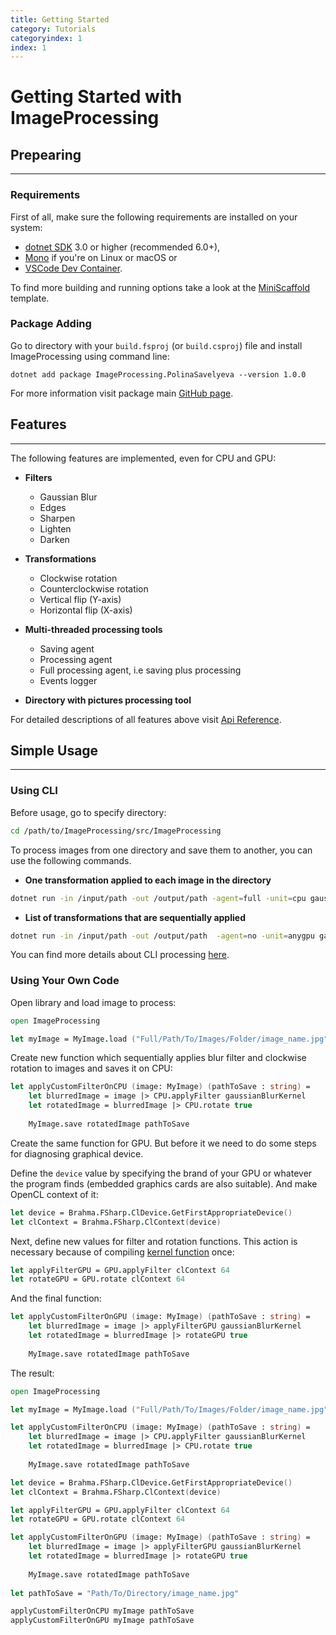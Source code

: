 ```yaml
---
title: Getting Started
category: Tutorials
categoryindex: 1
index: 1
---
```


# Getting Started with ImageProcessing


## Prepearing

---

### Requirements

First of all, make sure the following requirements are installed on your system:

* [dotnet SDK](https://www.microsoft.com/net/download/core) 3.0 or higher (recommended 6.0+),
* [Mono](http://www.mono-project.com/) if you're on Linux or macOS or
* [VSCode Dev Container](https://code.visualstudio.com/docs/remote/containers).

To find more building and running options take a look at the [MiniScaffold](https://github.com/TheAngryByrd/MiniScaffold) template.

### Package Adding

Go to directory with your ``build.fsproj`` (or ``build.csproj``) file and install ImageProcessing using command line:

```shell
dotnet add package ImageProcessing.PolinaSavelyeva --version 1.0.0
```

For more information visit package main [GitHub page](https://github.com/PolinaSavelyeva/ImageProcessing/pkgs/nuget/ImageProcessing).

## Features

---

The following features are implemented, even for CPU and GPU:

* **Filters**
    * Gaussian Blur
    * Edges
    * Sharpen
    * Lighten
    * Darken


* **Transformations**
    * Clockwise rotation
    * Counterclockwise rotation
    * Vertical flip (Y-axis)
    * Horizontal flip (X-axis)


* **Multi-threaded processing tools**
    * Saving agent
    * Processing agent
    * Full processing agent, i.e saving plus processing
    * Events logger


* **Directory with pictures processing tool**

For detailed descriptions of all features above visit [Api Reference](https://polinasavelyeva.github.io/ImageProcessing/reference/index.html).

## Simple Usage

---

### Using CLI

Before usage, go to specify directory:

```sh
cd /path/to/ImageProcessing/src/ImageProcessing
```
To process images from one directory and save them to another, you can use the following commands.

* **Оne transformation applied to each image in the directory**

```sh
dotnet run -in /input/path -out /output/path -agent=full -unit=cpu gauss
```

* **List of transformations that are sequentially applied**

```sh
dotnet run -in /input/path -out /output/path  -agent=no -unit=anygpu gauss sharpen
```

You can find more details about CLI processing [here](https://polinasavelyeva.github.io/ImageProcessing/How_Tos/Using_A_CLI.html).

### Using Your Own Code

Open library and load image to process:

```fsharp
open ImageProcessing

let myImage = MyImage.load ("Full/Path/To/Images/Folder/image_name.jpg")
```

Create new function which sequentially applies blur filter and clockwise rotation to images and saves it on CPU:

```fsharp
let applyCustomFilterOnCPU (image: MyImage) (pathToSave : string) = 
    let blurredImage = image |> CPU.applyFilter gaussianBlurKernel
    let rotatedImage = blurredImage |> CPU.rotate true
    
    MyImage.save rotatedImage pathToSave
```

Create the same function for GPU. But before it we need to do some steps for diagnosing graphical device.

Define the ``device`` value by specifying the brand of your GPU or whatever the program finds (embedded graphics cards are also suitable). And make OpenCL context of it:

```fsharp
let device = Brahma.FSharp.ClDevice.GetFirstAppropriateDevice()
let clContext = Brahma.FSharp.ClContext(device)
```

Next, define new values for filter and rotation functions. This action is necessary because of compiling [kernel function](https://polinasavelyeva.github.io/ImageProcessing/How_Tos/Making_A_Code.html#GPU-processing-kernels) once:

```fsharp
let applyFilterGPU = GPU.applyFilter clContext 64
let rotateGPU = GPU.rotate clContext 64
```

And the final function:

```fsharp
let applyCustomFilterOnGPU (image: MyImage) (pathToSave : string) = 
    let blurredImage = image |> applyFilterGPU gaussianBlurKernel
    let rotatedImage = blurredImage |> rotateGPU true
    
    MyImage.save rotatedImage pathToSave
```

The result:

```fsharp
open ImageProcessing

let myImage = MyImage.load ("Full/Path/To/Images/Folder/image_name.jpg")

let applyCustomFilterOnCPU (image: MyImage) (pathToSave : string) = 
    let blurredImage = image |> CPU.applyFilter gaussianBlurKernel
    let rotatedImage = blurredImage |> CPU.rotate true
    
    MyImage.save rotatedImage pathToSave

let device = Brahma.FSharp.ClDevice.GetFirstAppropriateDevice()
let clContext = Brahma.FSharp.ClContext(device)

let applyFilterGPU = GPU.applyFilter clContext 64
let rotateGPU = GPU.rotate clContext 64

let applyCustomFilterOnGPU (image: MyImage) (pathToSave : string) = 
    let blurredImage = image |> applyFilterGPU gaussianBlurKernel
    let rotatedImage = blurredImage |> rotateGPU true
    
    MyImage.save rotatedImage pathToSave
 
let pathToSave = "Path/To/Directory/image_name.jpg"

applyCustomFilterOnCPU myImage pathToSave
applyCustomFilterOnGPU myImage pathToSave
```

